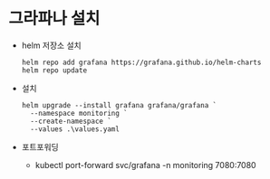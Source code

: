 # 그라파나 설치
- helm 저장소 설치
    ```angular2html
    helm repo add grafana https://grafana.github.io/helm-charts
    helm repo update
    ```
- 설치
  ```angular2html
  helm upgrade --install grafana grafana/grafana `
    --namespace monitoring `
    --create-namespace `
    --values .\values.yaml
  ```
    
- 포트포워딩
  - kubectl port-forward svc/grafana -n monitoring 7080:7080